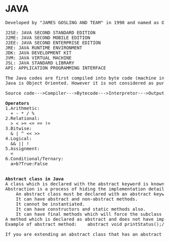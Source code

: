 # JAVA
<pre>
Developed by "JAMES GOSLING AND TEAM" in 1990 and named as OAK, but later it's named is revised to JAVA in 1995.

J2SE: JAVA SECOND STANDARD EDITION
J2ME: JAVA SECOND MOBILE EDITION
J2EE: JAVA SECOND ENTERPRISE EDITION                                    
JRE: JAVA RUNTIME ENVIRONMENT
JDK: JAVA DEVELOPMENT KIT
JVM: JAVA VIRTUAL MACHINE
JSL: JAVA STANDARD LIBRARY
API: APPLICATION PROGRAMMING INTERFACE

The Java codes are first compiled into byte code (machine independent code). Then the byte code is run on Java Virtual Machine (JVM) regardless of the underlying architecture. 
Java is Object Oriented. However it is not considered as pure object oriented as it provides support for primitive data types (like int, char, etc).

Source code--->Compiler--->Bytecode--->Interpretor--->Output.

<b>Operators</b>
1.Arithmetic:
  + - * / %
2.Relational:
  > < >= <= == !=
3.Bitwise:
  & | ^ << >>
4.Logical:
  && || !
5.Assignment:
  =
6.Conditional/Ternary:
  a>b?True:False
  
  
<b>Abstract class in Java</b>  
A class which is declared with the abstract keyword is known as an abstract class in Java. It can have abstract and non-abstract methods (method with the body).
Abstraction is a process of hiding the implementation details and showing only functionality to the user.
    An abstract class must be declared with an abstract keyword.
    It can have abstract and non-abstract methods.
    It cannot be instantiated.
    It can have constructors and static methods also.
    It can have final methods which will force the subclass not to change the body of the method.    
A method which is declared as abstract and does not have implementation is known as an abstract method. 
Example of abstract method:    abstract void printStatus();//no method body and abstract  
    
If you are extending an abstract class that has an abstract method, you must either provide the implementation of the method or make this class abstract.
  
</pre>
